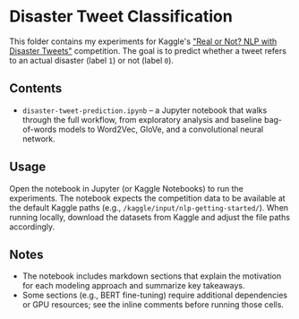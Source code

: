 # Disaster Tweet Classification

This folder contains my experiments for Kaggle's ["Real or Not? NLP with Disaster Tweets"](https://www.kaggle.com/competitions/nlp-getting-started) competition. The goal is to predict whether a tweet refers to an actual disaster (label `1`) or not (label `0`).

## Contents
- `disaster-tweet-prediction.ipynb` – a Jupyter notebook that walks through the full workflow, from exploratory analysis and baseline bag-of-words models to Word2Vec, GloVe, and a convolutional neural network.

## Usage
Open the notebook in Jupyter (or Kaggle Notebooks) to run the experiments. The notebook expects the competition data to be available at the default Kaggle paths (e.g., `/kaggle/input/nlp-getting-started/`). When running locally, download the datasets from Kaggle and adjust the file paths accordingly.

## Notes
- The notebook includes markdown sections that explain the motivation for each modeling approach and summarize key takeaways.
- Some sections (e.g., BERT fine-tuning) require additional dependencies or GPU resources; see the inline comments before running those cells.
